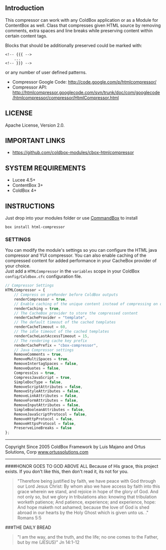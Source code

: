 ## Introduction

This compressor can work with any ColdBox application or as a Module for ContentBox as well.
Class that compresses given HTML source by removing comments, extra spaces and line breaks while preserving content within certain content tags.

Blocks that should be additionally preserved could be marked with:
```
<!-- {{{ -->
    ...
<!-- }}} -->
```
or any number of user defined patterns.

* Compressor Google Code: http://code.google.com/p/htmlcompressor/
* Compressor API: http://htmlcompressor.googlecode.com/svn/trunk/doc/com/googlecode/htmlcompressor/compressor/HtmlCompressor.html


## LICENSE
Apache License, Version 2.0.

## IMPORTANT LINKS
- https://github.com/coldbox-modules/cbox-htmlcompressor

## SYSTEM REQUIREMENTS
- Lucee 4.5+
- ContentBox 3+
- ColdBox 4+

## INSTRUCTIONS

Just drop into your modules folder or use [CommandBox](http://www.ortussolutions.com/products/commandbox) to install

`box install html-compressor`

### SETTINGS

You can modify the module's settings so you can configure the HTML java compressor and YUI compressor.
You can also enable caching of the compressed content for added performance in your CacheBox provider of your choice.  
Just add a `HTMLCompressor` in the `variables` scope in your ColdBox `config/Coldbox.cfc` configuration file.

```js
// Compressor Settings
HTMLCompressor = {
	// Compress on preRender before ColdBox outputs
	renderCompressor = true,
	// Enable caching of the unique content instead of compressing on demand, done via content hashes
	renderCaching = true,
	// The CacheBox provider to store the compressed content
	renderCacheProvider = "template",
	// The default timeout of the cached templates
	renderCacheTimeout = 60,
	// The idle timeout of the cached templates
	renderCacheLastAccessTimeout = 15,
	// The rendering cache key prefix
	renderCachePrefix = "cbox-compressor",
	// Java Compressor settings
	RemoveComments = true,
	RemoveMultiSpaces = true,
	RemoveIntertagSpaces = false,
	RemoveQuotes = false,
	CompressCss = true,
	CompressJavaScript = true,
	SimpleDocType = false,
	RemoveScriptAttributes = false,
	RemoveStyleAttributes = false,
	RemoveLinkAttributes = false,
	RemoveFormAttributes = false,
	RemoveInputAttributes = false,
	SimpleBooleanAttributes = false,
	RemoveJavaScriptProtocol = false,
	RemoveHttpProtocol = false,
	RemoveHttpsProtocol = false,
	PreserveLineBreaks = false
};
```

********************************************************************************
Copyright Since 2005 ColdBox Framework by Luis Majano and Ortus Solutions, Corp
www.ortussolutions.com
********************************************************************************
####HONOR GOES TO GOD ABOVE ALL
Because of His grace, this project exists. If you don't like this, then don't read it, its not for you.

>"Therefore being justified by faith, we have peace with God through our Lord Jesus Christ:
By whom also we have access by faith into this grace wherein we stand, and rejoice in hope of the glory of God.
And not only so, but we glory in tribulations also: knowing that tribulation worketh patience;
And patience, experience; and experience, hope:
And hope maketh not ashamed; because the love of God is shed abroad in our hearts by the 
Holy Ghost which is given unto us. ." Romans 5:5

###THE DAILY BREAD
 > "I am the way, and the truth, and the life; no one comes to the Father, but by me (JESUS)" Jn 14:1-12